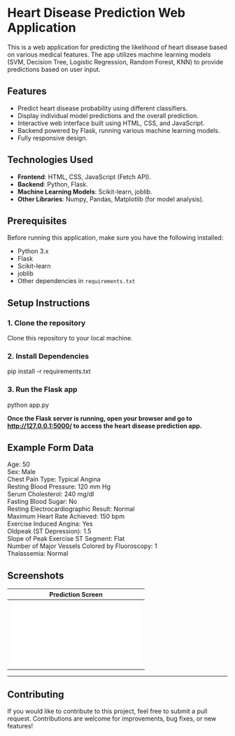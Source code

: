 # Heart Disease Prediction Web Application

This is a web application for predicting the likelihood of heart disease based on various medical features. The app utilizes machine learning models (SVM, Decision Tree, Logistic Regression, Random Forest, KNN) to provide predictions based on user input.

## Features
- Predict heart disease probability using different classifiers.
- Display individual model predictions and the overall prediction.
- Interactive web interface built using HTML, CSS, and JavaScript.
- Backend powered by Flask, running various machine learning models.
- Fully responsive design.

## Technologies Used
- **Frontend**: HTML, CSS, JavaScript (Fetch API).
- **Backend**: Python, Flask.
- **Machine Learning Models**: Scikit-learn, joblib.
- **Other Libraries**: Numpy, Pandas, Matplotlib (for model analysis).

## Prerequisites
Before running this application, make sure you have the following installed:
- Python 3.x
- Flask
- Scikit-learn
- joblib
- Other dependencies in `requirements.txt`

## Setup Instructions

### 1. Clone the repository
Clone this repository to your local machine.

### 2. Install Dependencies
pip install -r requirements.txt

### 3. Run the Flask app
python app.py

<b>Once the Flask server is running, open your browser and go to <a href="http://127.0.0.1:5000/" target="_blank">http://127.0.0.1:5000/</a> to access the heart disease prediction app.</b>


## Example Form Data
Age: 50 <br/>
Sex: Male <br/>
Chest Pain Type: Typical Angina <br/>
Resting Blood Pressure: 120 mm Hg <br/>
Serum Cholesterol: 240 mg/dl <br/>
Fasting Blood Sugar: No <br/>
Resting Electrocardiographic Result: Normal <br/>
Maximum Heart Rate Achieved: 150 bpm <br/>
Exercise Induced Angina: Yes <br/>
Oldpeak (ST Depression): 1.5 <br/>
Slope of Peak Exercise ST Segment: Flat <br/>
Number of Major Vessels Colored by Fluoroscopy: 1 <br/>
Thalassemia: Normal <br/>

## **Screenshots**

| Prediction Screen                |
|----------------------------|
| ![Quiz Screen](HeartDiseasePrediction.pdf) |

---

## Contributing
If you would like to contribute to this project, feel free to submit a pull request. Contributions are welcome for improvements, bug fixes, or new features!




